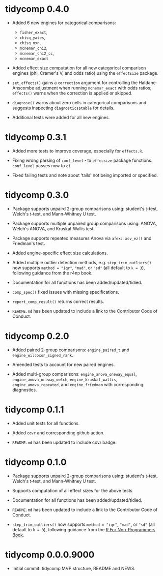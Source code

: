# tidycomp 0.4.0

-   Added 6 new engines for categorical comparisons:

    -   `fisher_exact`,
    -   `chisq_yates`,
    -   `chisq_nxn`,
    -   `mcnemar_chi2`,
    -   `mcnemar_chi2_cc`,
    -   `mcnemar_exact`

-   Added effect size computation for all new categorical comparison engines (phi, Cramer's V, and odds ratio) using the `effectsize` package.

-   `set_effects()` gains a `correction` argument for controlling the Haldane-Anscombe adjustment when running `mcnemar_exact` with odds ratios; `effects()` warns when the correction is applied or skipped.

-   `diagnose()` warns about zero cells in categorical comparisons and suggests inspecting `diagnostics$table` for details.

-   Additional tests were added for all new engines.

# tidycomp 0.3.1

-   Added more tests to improve coverage, especially for `effects.R`.

-   Fixing wrong parsing of `conf_level`◔ to `effecsize` package functions. `conf_level` passes now to `ci`

-   Fixed failing tests and note about 'tails' not being imported or specified.

# tidycomp 0.3.0

-   Package supports unpaird 2-group comparisons using: student's t-test, Welch's t-test, and Mann-Whitney U test.

-   Package supports multiple unpaired group comparisons using: ANOVA, Welch's ANOVA, and Kruskal-Wallis test.

-   Package supports repeated measures Anova via `afex::aov_ez()` and Friedman's test.

-   Added engine-specific effect size calculations.

-   Added multiple outlier detection methods, e.g. `step_trim_outliers()` now supports `method = "iqr"`, `"mad"`, or `"sd"` (all default to `k = 3`), following guidance from the r4np book.

-   Documentation for all functions has been added/updated/tidied.

-   `comp_spec()` fixed issues with missing specifications.

-   `report_comp_result()` returns correct results.

-   `README.md` has been updated to include a link to the Contributor Code of Conduct.

# tidycomp 0.2.0

-   Added paired 2-group comparisons: `engine_paired_t` and `engine_wilcoxon_signed_rank`.

-   Amended tests to account for new paired engines.

-   Added multi-group comparisons: `engine_anova_oneway_equal`, `engine_anova_oneway_welch`, `engine_kruskal_wallis`, `engine_anova_repeated`, and `engine_friedman` with corresponding diagnostics.

# tidycomp 0.1.1

-   Added unit tests for all functions.

-   Added `covr` and corresponding github action.

-   `README.md` has been updated to include covr badge.

# tidycomp 0.1.0

-   Package supports unpaird 2-group comparisons using: student's t-test, Welch's t-test, and Mann-Whitney U test.

-   Supports computation of all effect sizes for the above tests.

-   Documentation for all functions has been added/updated/tidied.

-   `README.md` has been updated to include a link to the Contributor Code of Conduct.

-   `step_trim_outliers()` now supports `method = "iqr"`, `"mad"`, or `"sd"` (all default to `k = 3`), following guidance from the [R For Non-Programmers Book](https://r4np.com).

# tidycomp 0.0.0.9000

-   Initial commit: tidycomp MVP structure, README and NEWS.